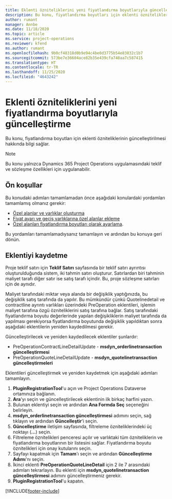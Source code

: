 ```yaml
---
title: Eklenti özniteliklerini yeni fiyatlandırma boyutlarıyla güncelleştirme
description: Bu konu, fiyatlandırma boyutları için eklenti özniteliklerinin güncelleştirilmesi hakkında bilgi sağlar.
author: rumant
manager: Annbe
ms.date: 11/18/2020
ms.topic: article
ms.service: project-operations
ms.reviewer: kfend
ms.author: rumant
ms.openlocfilehash: 9b0cf48318d0b9e94c4be0d3775b54e83832c1b7
ms.sourcegitcommit: 573be7e36604ace82b35e439cfa748aa7c587415
ms.translationtype: HT
ms.contentlocale: tr-TR
ms.lasthandoff: 11/25/2020
ms.locfileid: "4643242"
---
```

# <a name="update-plug-in-attributes-with-new-pricing-dimensions"></a>Eklenti özniteliklerini yeni fiyatlandırma boyutlarıyla güncelleştirme

Bu konu, fiyatlandırma boyutları için eklenti özniteliklerinin güncelleştirilmesi hakkında bilgi sağlar.

> [!NOTE]
> Bu konu yalnızca Dynamics 365 Project Operations uygulamasındaki teklif ve sözleşme özellikleri için uygulanabilir.

## <a name="prerequisites"></a>Ön koşullar
Bu konudaki adımları tamamlamadan önce aşağıdaki konulardaki yordamları tamamlamış olmanız gerekir:

  - [Özel alanlar ve varlıklar oluşturma](create-custom-fields-entities-pricing-dimensions.md) 
  - [Fiyat ayarı ve geçiş varlıklarına özel alanlar ekleme ](add-custom-fields-price-setup-transactional-entities.md)
  - [Özel alanları fiyatlandırma boyutları olarak ayarlama](set-up-custom-fields-pricing-dimensions.md). 
  
Bu yordamları tamamlamadıysanız tamamlayın ve ardından bu konuya geri dönün.

## <a name="register-a-plug-in"></a>Eklentiyi kaydetme
Proje teklif satırı için **Teklif Satırı** sayfasında bir teklif satırı ayrıntısı oluşturulduğunda sistem, iki tahmin satırı oluşturur. Satırlardan biri tahminin maliyet tarafı diğer satır ise satış tarafı içindir. Bu, proje sözleşme satırları için de aynıdır.

Maliyet tarafındaki miktar veya alanda bir değişiklik yaptığınızda, bu değişiklik satış tarafında da yapılır. Bu mümkündür çünkü Quotelinedetail ve contractline ayrıntı varlıkları üzerindeki PreOperation eklentileri, işlemin maliyet tarafına özgü özniteliklerini satış tarafına bağlar. Satış tarafındaki fiyatlandırma boyutu değerlerinde yapılan değişikliklerin maliyet tarafında da yapılması gerekiyorsa fiyatlandırma boyutunda değişiklik yapıldıktan sonra aşağıdaki eklentilerin yeniden kaydedilmesi gerekir.

Güncelleştirilecek ve yeniden kaydedilecek eklentiler şunlardır:

- PreOperationContractLineDetailUpdate - **msdyn_orderlinetransaction güncelleştirmesi**
- PreOperationQuoteLineDetailUpdate - **msdyn_quotelinetransaction güncelleştirmeleri**

Eklentileri güncelleştirmek ve yeniden kaydetmek için aşağıdaki adımları tamamlayın.

1. **PluginRegistrationTool**'u açın ve Project Operations Dataverse ortamınıza bağlanın.
2. **Ara**'yı seçin ve güncelleştirilecek eklentinin ilk birkaç harfini yazın.
3. Bulunan eklentiyi seçin ve ardından **Ana Formda Seç** seçeneğini belirleyin.
4. **msdyn_orderlinetransaction güncelleştirmesi** adımını seçin, sağ tıklayın ve ardından **Güncelleştir**'i seçin.
5. **Güncelleştirme** iletişim sayfasında, filtreleme özniteliklerindeki üç noktayı (**...**) seçin.
6. Filtreleme öznitelikleri penceresi açılır ve varlıktaki tüm özniteliklerin ve fiyatlandırma boyutlarının bir listesini sağlar. Fiyatlandırma boyutu öznitelikleri için onay kutularını seçin.
7. Sayfayı kapatmak için **Tamam**'ı seçin ve ardından **Güncelleştirme Adımı**'nı seçin.
8. İkinci eklenti **PreOperationQuoteLineDetail** için 2 ile 7 arasındaki adımları tekrarlayın. Bu eklenti için **msdyn_quotelinetransaction güncelleştirmesi** adımını güncelleştirmeniz gerekir.
9. **PluginRegistrationTool**'u kapatın.


[!INCLUDE[footer-include](../includes/footer-banner.md)]